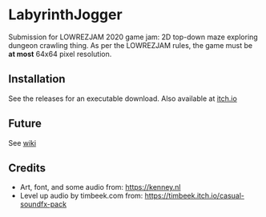 # LabyrinthJogger

Submission for LOWREZJAM 2020 game jam: 2D top-down maze exploring dungeon crawling thing. As per the LOWREZJAM rules, the game must be __at most__ 64x64 pixel resolution.

## Installation

See the releases for an executable download. Also available at [itch.io](https://fire-bellied-toad.itch.io/labyrinth-jogger)

## Future

See [wiki](https://github.com/vix597/labyrinthjogger/wiki)

## Credits

* Art, font, and some audio from: https://kenney.nl
* Level up audio by timbeek.com from: https://timbeek.itch.io/casual-soundfx-pack
